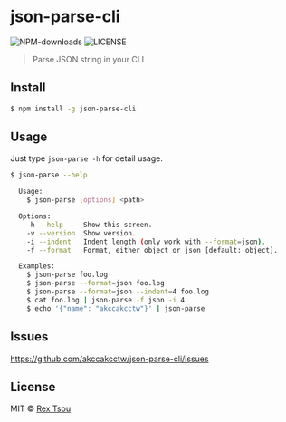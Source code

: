 # json-parse-cli

![NPM-downloads](https://img.shields.io/npm/dt/json-parse-cli.svg)
![LICENSE](https://img.shields.io/github/license/akccakcctw/json-parse-cli.svg)

> Parse JSON string in your CLI

## Install

```sh
$ npm install -g json-parse-cli
```

## Usage

Just type `json-parse -h` for detail usage.

```sh
$ json-parse --help

  Usage:
    $ json-parse [options] <path>

  Options:
    -h --help     Show this screen.
    -v --version  Show version.
    -i --indent   Indent length (only work with --format=json).
    -f --format   Format, either object or json [default: object].

  Examples:
    $ json-parse foo.log
    $ json-parse --format=json foo.log
    $ json-parse --format=json --indent=4 foo.log
    $ cat foo.log | json-parse -f json -i 4
    $ echo '{"name": "akccakcctw"}' | json-parse
```

## Issues

<https://github.com/akccakcctw/json-parse-cli/issues>

## License

MIT © [Rex Tsou](https://github.com/akccakcctw)
